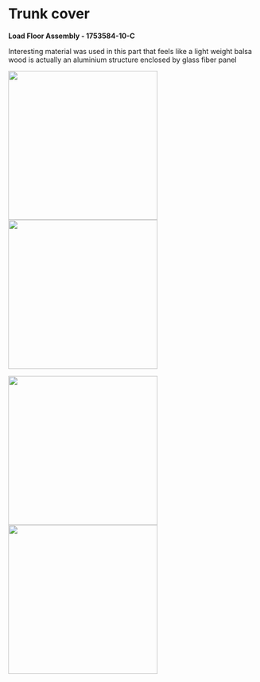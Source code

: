 # Trunk cover

__Load Floor Assembly - 1753584-10-C__

Interesting material was used in this part that feels like a light weight balsa wood is actually an aluminium structure enclosed by glass fiber panel

<img src="https://github.com/user-attachments/assets/54e3b66c-e225-4cd0-a854-53c3dd291027" height=300 /> <img src="https://github.com/user-attachments/assets/27c2bab9-c9f6-4e2a-8212-f117eda9ab1d" height=300 />

<img src="https://github.com/user-attachments/assets/b97739a7-3029-4568-979d-04f45bb0bc8a" height=300 /> <img src="https://github.com/user-attachments/assets/1a0718ae-8951-42e0-91c4-251fcfbea9bf" height=300 />
